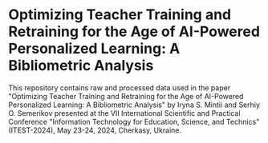 # Optimizing Teacher Training and Retraining for the Age of AI-Powered Personalized Learning: A Bibliometric Analysis

This repository contains raw and processed data used in the paper "Optimizing Teacher Training and Retraining for the Age of AI-Powered Personalized Learning: A Bibliometric Analysis" by Iryna S. Mintii and Serhiy O. Semerikov presented at the VII International Scientific and Practical Conference "Information Technology for Education, Science, and Technics" (ITEST-2024), May 23-24, 2024, Cherkasy, Ukraine.
